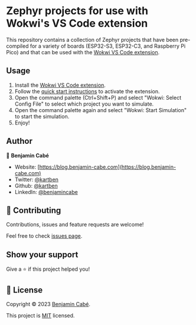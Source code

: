 # Zephyr projects for use with Wokwi's VS Code extension

This repository contains a collection of Zephyr projects that have been pre-compiled for a variety of boards (ESP32-S3, ESP32-C3, and Raspberry Pi Pico) and that can be used with the [Wokwi VS Code extension](https://marketplace.visualstudio.com/items?itemName=Wokwi.wokwi-vscode).

## Usage

1. Install the [Wokwi VS Code extension](https://marketplace.visualstudio.com/items?itemName=Wokwi.wokwi-vscode).
2. Follow the [quick start instructions](https://docs.wokwi.com/vscode/getting-started) to activate the extension.
3. Open the command palette (Ctrl+Shift+P) and select "Wokwi: Select Config File" to select which project you want to simulate.
4. Open the command palette again and select "Wokwi: Start Simulation" to start the simulation.
5. Enjoy!

## Author <!-- omit in toc -->

👤 **Benjamin Cabé**

- Website: [https://blog.benjamin-cabe.com](https://blog.benjamin-cabe.com)
- Twitter: [@kartben](https://twitter.com/kartben)
- Github: [@kartben](https://github.com/kartben)
- LinkedIn: [@benjamincabe](https://linkedin.com/in/benjamincabe)

## 🤝 Contributing <!-- omit in toc -->

Contributions, issues and feature requests are welcome!

Feel free to check [issues page](https://github.com/kartben/wokwi-zephyr-projects/issues).

## Show your support <!-- omit in toc -->

Give a ⭐️ if this project helped you!


## 📝 License <!-- omit in toc -->

Copyright &copy; 2023 [Benjamin Cabé](https://github.com/kartben).

This project is [MIT](/LICENSE) licensed.

